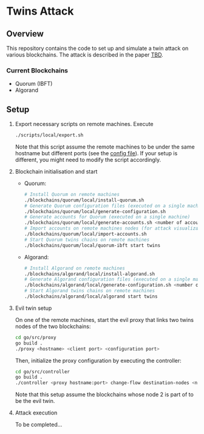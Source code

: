 # Twins Attack

## Overview

This repository contains the code to set up and simulate a twin attack on various blockchains. The attack is described in the paper [TBD](https://www.youtube.com/watch?v=dQw4w9WgXcQ).

### Current Blockchains

- Quorum (IBFT)
- Algorand

## Setup

1. Export necessary scripts on remote machines. Execute

    ```bash
    ./scripts/local/export.sh
    ```

    Note that this script assume the remote machines to be under the same hostname but different ports (see the [config file](https://github.com/BastienFaivre/twins-attack/blob/main/scripts/local/local.env)). If your setup is different, you might need to modify the script accordingly.

2. Blockchain initialisation and start

   - Quorum:

       ```bash
       # Install Quorum on remote machines
       ./blockchains/quorum/local/install-quorum.sh
       # Generate Quorum configuration files (executed on a single machine)
       ./blockchains/quorum/local/generate-configuration.sh
       # Generate accounts for Quorum (executed on a single machine)
       ./blockchains/quorum/local/generate-accounts.sh <number of accounts> 
       # Import accounts on remote machines nodes (for attack visualization purposes)
       ./blockchains/quorum/local/import-accounts.sh 
       # Start Quorum twins chains on remote machines
       ./blockchains/quorum/local/quorum-ibft start twins 
       ```

   - Algorand:

       ```bash
       # Install Algorand on remote machines
       ./blockchains/algorand/local/install-algorand.sh
       # Generate Algorand configuration files (executed on a single machine)
       ./blockchains/algorand/local/generate-configuration.sh <number of accounts> 
       # Start Algorand twins chains on remote machines
       ./blockchains/algorand/local/algorand start twins 
       ```

3. Evil twin setup

    On one of the remote machines, start the evil proxy that links two twins nodes of the two blockchains:

    ```bash
    cd go/src/proxy
    go build .
    ./proxy <hostname> <client port> <configuration port>
    ```

    Then, initialize the proxy configuration by executing the controller:

    ```bash
    cd go/src/controller
    go build .
    ./controller <proxy hostname:port> change-flow destination-nodes <node 1 hostname:port> <node 2 hostname:port> response-node <node 2 hostname:port>
    ```

    Note that this setup assume the blockchains whose node 2 is part of to be the evil twin.

4. Attack execution

    To be completed...
